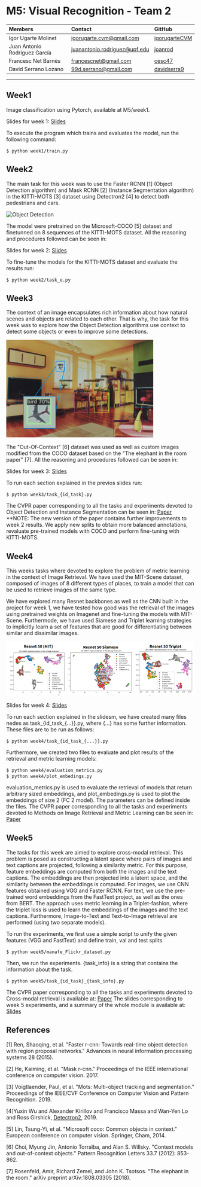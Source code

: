 # M5: Visual Recognition - Team 2
| Members | Contact | GitHub |
| :---         |   :---    |   :---    |
| Igor Ugarte Molinet | igorugarte.cvm@gmail.com | [igorugarteCVM](https://github.com/igorugarteCVM) | 
| Juan Antonio Rodríguez García | juanantonio.rodriguez@upf.edu  | [joanrod](https://github.com/joanrod) |
| Francesc Net Barnès | francescnet@gmail.com  | [cesc47](https://github.com/cesc47) |
| David Serrano Lozano | 99d.serrano@gmail.com | [davidserra9](https://github.com/davidserra9) |

---
## Week1
Image classification using Pytorch, available at M5/week1.

Slides for week 1: [Slides](https://docs.google.com/presentation/d/1FGRrmjkltlC7GpD8WeX_9TiXb5x-T6QKmyFojb2Qg8w/edit?usp=sharing)

To execute the program which trains and evaluates the model, run the following command:
```
$ python week1/train.py
```
## Week2
The main task for this week was to use the Faster RCNN [1] (Object Detection algorithm) and Mask RCNN [2] (Instance Segmentation algorithm) in the KITTI-MOTS [3] dataset using Detectron2 [4] to detect both pedestrians and cars.

![Object Detection](/week2/inference/0013.gif)

The model were pretrained on the Microsoft-COCO [5] dataset and finetunned on 8 sequences of the KITTI-MOTS dataset. All the reasoning and procedures followed can be seen in:

Slides for week 2: [Slides](https://docs.google.com/presentation/d/1ERkqOnMB56ElYuvYg9izsTqWn5aO28IjpjF5gZBFMKM/edit#slide=id.g11d85991502_0_90)

To fine-tune the models for the KITTI-MOTS dataset and evaluate the results run:
```
$ python week2/task_e.py
```

## Week3
The context of an image encapsulates rich information about how natural scenes and objects are related to each other. That is why, the task for this week was to explore how the Object Detection algorithms use context to detect some objects or even to improve some detections.

![PlaneAsBird](/week3/readmeimage.png)

The "Out-Of-Context" [6] dataset was used as well as custom images modified from the COCO dataset based on the "The elephant in the room paper" [7]. All the reasoning and procedures followed can be seen in:

Slides for week 3: [Slides](https://docs.google.com/presentation/d/1Hvv0NIu_j9Rd1Bp6VtYcSG42W5-3KcmsYLNb5G3_tno/edit?usp=sharing)

To run each section explained in the previos slides run:
```
$ python week3/task_{id_task}.py
```

The CVPR paper corresponding to all the tasks and experiments devoted to Object Detection and Instance Segmentation can be seen in: [Paper](https://www.overleaf.com/read/hcbxsbkrsmcb)
**NOTE: The new version of the paper contains further improvements to week 2 results. We apply new splits to obtain more balanced annotations, revaluate pre-trained models with COCO and perform fine-tuning with KITTI-MOTS.

## Week4
This weeks tasks where devoted to explore the problem of metric learning in the context of Image Retrieval. We have used the MIT-Scene dataset, composed 
of images of 8 different types of places, to train a model that can be used to retrieve images of the same type.

We have explored many Resnet backbones as well as the CNN built in the project for week 1, we have tested how good was the retrieval of the images using pretrained weights on Imagenet and fine-tuning the models with MIT-Scene.
Furthermode, we have used Siamese and Triplet learning strategies to implicitly learn a set of features that are good for differentiating between similar and dissimilar images.


![clusters](/week4/clusters.PNG)

Slides for week 4: [Slides](https://docs.google.com/presentation/d/1qiWn6Lgy8bP7voIEu2XeWV4vUKIVyG3bOKP-OrCiRMY/edit?usp=sharing)

To run each section explained in the slidesm, we have created many files nedes as task_{id_task_{...}}.py, where {...} has some further information. These files are to be run as follows:
```
$ python week4/task_{id_task_{...}}.py
```

Furthermore, we created two files to evaluate and plot results of the retrieval and metric learning models:
```
$ python week4/evaluation_metrics.py
$ python week4/plot_embedings.py
```
evaluation_metrics.py is used to evaluate the retrieval of models that return arbitrary sized embeddings, and plot_embedings.py is used to plot the embeddings of size 2 (FC 2 model).
The parameters can be defined inside the files.
The CVPR paper corresponding to all the tasks and experiments devoted to Methods on Image Retrieval and Metric Learning can be seen in: [Paper](https://www.overleaf.com/5374743577rshpmzsgynjj)


## Week5
The tasks for this week are aimed to explore cross-modal retrieval. This problem is posed as constructing a latent space where pairs of images and text captions are projected, following a similarity metric.
For this purpose, feature embeddings are computed from both the images and the text captions. The embeddings are then projected into a latent space, and the similarity between the embeddings is computed.
For images, we use CNN features obtained using VGG and Faster RCNN. For text, we use the pre-trained word embeddings from the FastText project, as well as the ones from BERT.
The approach uses metric learning in a Triplet-fashion, where the triplet loss is used to learn the embeddings of the images and the text captions. Furthermore, Image-to-Text and Text-to-Image retrieval are performed (using two separate models).

To run the experiments, we first use a simple script to unify the given features (VGG and FastText) and define train, val and test splits.
```
$ python week5/manafe_Flickr_dataset.py
```

Then, we run the experiments. {task_info} is a string that contains the information about the task.
```
$ python week5/task_{id_task}_{task_info}.py
```

The CVPR paper corresponding to all the tasks and experiments devoted to Cross-modal retrieval is available at: [Paper](https://www.overleaf.com/5374743577rshpmzsgynjj)
The slides corresponding to week 5 experiments, and a summary of the whole module is available at: [Slides](https://docs.google.com/presentation/d/1qiWn6Lgy8bP7voIEu2XeWV4vUKIVyG3bOKP-OrCiRMY/edit?usp=sharing)


## References
[1] Ren, Shaoqing, et al. "Faster r-cnn: Towards real-time object detection with region proposal networks." Advances in neural information processing systems 28 (2015).

[2] He, Kaiming, et al. "Mask r-cnn." Proceedings of the IEEE international conference on computer vision. 2017.

[3] Voigtlaender, Paul, et al. "Mots: Multi-object tracking and segmentation." Proceedings of the IEEE/CVF Conference on Computer Vision and Pattern Recognition. 2019.

[4]Yuxin Wu and Alexander Kirillov and Francisco Massa and Wan-Yen Lo and Ross Girshick, [Detectron2](https://github.com/facebookresearch/detectron2), 2019.

[5] Lin, Tsung-Yi, et al. "Microsoft coco: Common objects in context." European conference on computer vision. Springer, Cham, 2014.

[6] Choi, Myung Jin, Antonio Torralba, and Alan S. Willsky. "Context models and out-of-context objects." Pattern Recognition Letters 33.7 (2012): 853-862.

[7] Rosenfeld, Amir, Richard Zemel, and John K. Tsotsos. "The elephant in the room." arXiv preprint arXiv:1808.03305 (2018).
